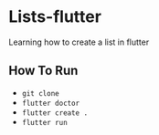 # Lists-flutter
Learning how to create a list in flutter

## How To Run

  * `git clone`
  * `flutter doctor`
  * `flutter create .`
  * `flutter run`
